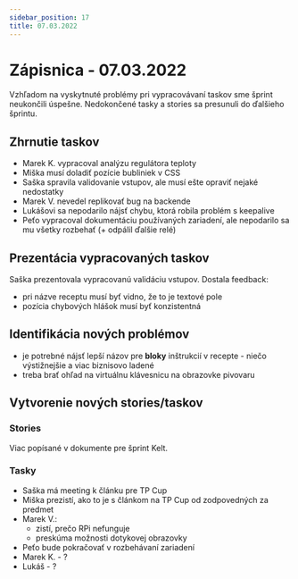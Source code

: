 ```yaml
---
sidebar_position: 17
title: 07.03.2022
---
```



# Zápisnica - 07.03.2022

Vzhľadom na vyskytnuté problémy pri vypracovávaní taskov sme šprint neukončili úspešne. Nedokončené tasky a stories sa presunuli do ďalšieho šprintu.

## Zhrnutie taskov

- Marek K. vypracoval analýzu regulátora teploty
- Miška musí doladiť pozície bubliniek v CSS
- Saška spravila validovanie vstupov, ale musí ešte opraviť nejaké nedostatky
- Marek V. nevedel replikovať bug na backende
- Lukášovi sa nepodarilo nájsť chybu, ktorá robila problém s keepalive
- Peťo vypracoval dokumentáciu používaných zariadení, ale nepodarilo sa mu všetky rozbehať (+ odpálil ďalšie relé)

## Prezentácia vypracovaných taskov

Saška prezentovala vypracovanú validáciu vstupov. Dostala feedback:

- pri názve receptu musí byť vidno, že to je textové pole
- pozícia chybových hlášok musí byť konzistentná

## Identifikácia nových problémov

- je potrebné nájsť lepší názov pre **bloky** inštrukcií v recepte - niečo výstižnejšie a viac biznisovo ladené
- treba brať ohľad na virtuálnu klávesnicu na obrazovke pivovaru 

## Vytvorenie nových stories/taskov


### Stories

Viac popísané v dokumente pre šprint Kelt.

### Tasky

- Saška má meeting k článku pre TP Cup
- Miška prezistí, ako to je s článkom na TP Cup od zodpovedných za predmet
- Marek V.:
    - zistí, prečo RPi nefunguje
    - preskúma možnosti dotykovej obrazovky
- Peťo bude pokračovať v rozbehávaní zariadení
- Marek K. - ?
- Lukáš - ?

